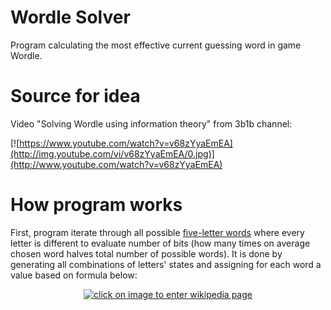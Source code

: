 # Wordle Solver

Program calculating the most effective current guessing word in game Wordle.

# Source for idea
Video "Solving Wordle using information theory" from 3b1b channel:

[![https://www.youtube.com/watch?v=v68zYyaEmEA](http://img.youtube.com/vi/v68zYyaEmEA/0.jpg)](http://www.youtube.com/watch?v=v68zYyaEmEA)

# How program works
First, program iterate through all possible [five-letter words](possible_words.txt) where every letter is different to evaluate number of bits (how many times on average chosen word halves total number of possible words).
It is done by generating all combinations of letters' states and assigning for each word a value based on formula below:

<p align="center">
<a href="https://en.wikipedia.org/wiki/Entropy_(information_theory)"><img src="https://latex.codecogs.com/png.image?\dpi{120}&space;\bg_white&space;H(X)&space;=&space;-\sum_{i=1}^{n}P(x_{i})\log_b&space;P(x_{i})" title="click on image to enter wikipedia page" /></a>
</p>

